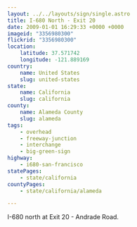 ```yaml
---
layout: ../../layouts/sign/single.astro
title: I-680 North - Exit 20
date: 2009-01-01 16:29:33 +0000 +0000
imageid: "3356980300"
flickrid: "3356980300"
location:
    latitude: 37.571742
    longitude: -121.889169
country:
    name: United States
    slug: united-states
state:
    name: California
    slug: california
county:
    name: Alameda County
    slug: alameda
tags:
    - overhead
    - freeway-junction
    - interchange
    - big-green-sign
highway:
    - i680-san-francisco
statePages:
    - state/california
countyPages:
    - state/california/alameda

---
```

I-680 north at Exit 20 - Andrade Road.